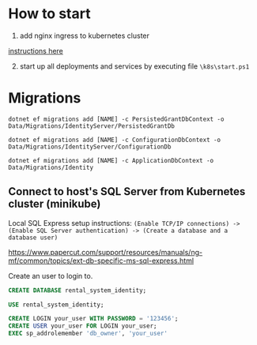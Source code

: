 # How to start

1. add nginx ingress to kubernetes cluster 

[instructions here](https://kubernetes.github.io/ingress-nginx/deploy/#provider-specific-steps)

2. start up all deployments and services by executing file `\k8s\start.ps1`

# Migrations

```
dotnet ef migrations add [NAME] -c PersistedGrantDbContext -o Data/Migrations/IdentityServer/PersistedGrantDb
```

```
dotnet ef migrations add [NAME] -c ConfigurationDbContext -o Data/Migrations/IdentityServer/ConfigurationDb
```

```
dotnet ef migrations add [NAME] -c ApplicationDbContext -o Data/Migrations/Identity
```

## Connect to host's SQL Server from Kubernetes cluster (minikube)

Local SQL Express setup instructions:
`(Enable TCP/IP connections) -> (Enable SQL Server authentication) -> (Create a database and a database user)`

https://www.papercut.com/support/resources/manuals/ng-mf/common/topics/ext-db-specific-ms-sql-express.html

Create an user to login to.

```sql
CREATE DATABASE rental_system_identity;

USE rental_system_identity;

CREATE LOGIN your_user WITH PASSWORD = '123456';
CREATE USER your_user FOR LOGIN your_user;
EXEC sp_addrolemember 'db_owner', 'your_user'